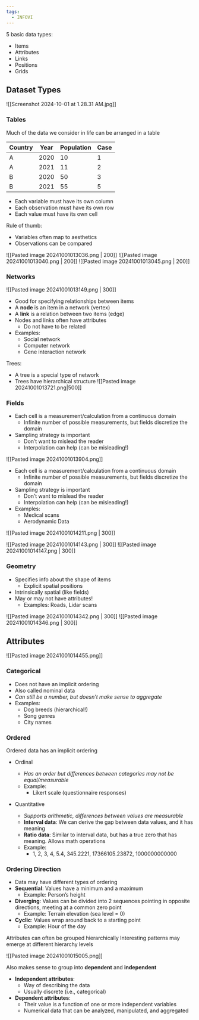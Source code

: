 ```yaml
---
tags:
  - INFOVI
---
```

5 basic data types:

- Items
- Attributes
- Links
- Positions
- Grids

## Dataset Types

![[Screenshot 2024-10-01 at 1.28.31 AM.jpg]]

### Tables

Much of the data we consider in life can be arranged in a table

| Country | Year | Population | Case |
| ------- | ---- | ---------- | ---- |
| A       | 2020 | 10         | 1    |
| A       | 2021 | 11         | 2    |
| B       | 2020 | 50         | 3    |
| B       | 2021 | 55         | 5    |
- Each variable must have its own column
- Each observation must have its own row
- Each value must have its own cell

Rule of thumb:
- Variables often map to aesthetics
- Observations can be compared

![[Pasted image 20241001013036.png | 200]] ![[Pasted image 20241001013040.png | 200]] ![[Pasted image 20241001013045.png | 200]] 

### Networks

![[Pasted image 20241001013149.png | 300]]

- Good for specifying relationships between items
- A **node** is an item in a network (vertex)
- A **link** is a relation between two items (edge)
- Nodes and links often have attributes
	- Do not have to be related
- Examples:
	- Social network
	- Computer network
	- Gene interaction network

Trees:
- A tree is a special type of network
- Trees have hierarchical structure
![[Pasted image 20241001013721.png|500]]

### Fields

- Each cell is a measurement/calculation from a continuous domain
	- Infinite number of possible measurements, but fields discretize the domain
- Sampling strategy is important
	- Don’t want to mislead the reader
	- Interpolation can help (can be misleading!)

![[Pasted image 20241001013904.png]]

- Each cell is a measurement/calculation from a continuous domain
	- Infinite number of possible measurements, but fields discretize the domain
- Sampling strategy is important
	- Don’t want to mislead the reader
	- Interpolation can help (can be misleading!)
- Examples:
	- Medical scans
	- Aerodynamic Data

![[Pasted image 20241001014211.png | 300]]

![[Pasted image 20241001014143.png | 300]] ![[Pasted image 20241001014147.png | 300]]


### Geometry

- Specifies info about the shape of items
	- Explicit spatial positions
- Intrinsically spatial (like fields)
- May or may not have attributes!
	- Examples: Roads, Lidar scans

![[Pasted image 20241001014342.png | 300]] ![[Pasted image 20241001014346.png | 300]]

## Attributes

![[Pasted image 20241001014455.png]]

### Categorical

- Does not have an implicit ordering
- Also called nominal data
- *Can still be a number, but doesn’t make sense to aggregate*
- Examples:
	- Dog breeds (hierarchical!)
	- Song genres
	- City names

### Ordered 

Ordered data has an implicit ordering

- Ordinal
	- *Has an order but differences between categories may not be equal/measurable*
	- Example: 
		- Likert scale (questionnaire responses)

- Quantitative
	- *Supports arithmetic, differences between values are measurable*
	- **Interval data**: We can derive the gap between data values, and it has meaning
	- **Ratio data**: Similar to interval data, but has a true zero that has meaning. Allows math operations
	- Example:
		- 1, 2, 3, 4, 5.4, 345.2221, 17366105.23872, 1000000000000

### Ordering Direction

- Data may have different types of ordering
- **Sequential**: Values have a minimum and a maximum
	- Example: Person’s height
- **Diverging**: Values can be divided into 2 sequences pointing in opposite directions, meeting at a common zero point
	- Example: Terrain elevation (sea level = 0)
- **Cyclic**: Values wrap around back to a starting point
	- Example: Hour of the day

Attributes can often be grouped hierarchically
Interesting patterns may emerge at different hierarchy levels

![[Pasted image 20241001015005.png]]

Also makes sense to group into **dependent** and **independent**
- **Independent attributes**:
	- Way of describing the data
	- Usually discrete (i.e., categorical)
- **Dependent attributes**:
	- Their value is a function of one or more independent variables
	- Numerical data that can be analyzed, manipulated, and aggregated

